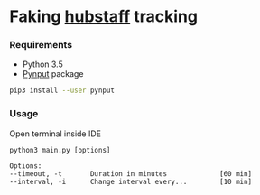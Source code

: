 # Faking [hubstaff](https://hubstaff.com/) tracking

### Requirements
- Python 3.5 
- [Pynput](https://pynput.readthedocs.io/en/latest/) package
```bash
pip3 install --user pynput
```

### Usage 
Open terminal inside IDE

```
python3 main.py [options]

Options:
--timeout, -t       Duration in minutes             [60 min]
--interval, -i      Change interval every...        [10 min]
```